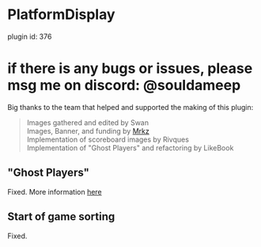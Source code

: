 # PlatformDisplay

plugin id: 376 

# if there is any bugs or issues, please msg me on discord: @souldameep

Big thanks to the team that helped and supported the making of this plugin:

> Images gathered and edited by Swan \
> Images, Banner, and funding by [Mrkz](https://steamcommunity.com/id/Mrkz96/) \
> Implementation of scoreboard images by Rivques \
> Implementation of "Ghost Players" and refactoring by LikeBook

## "Ghost Players"
Fixed.
More information [here](PlatformDisplay/GhostPlayers.md)

## Start of game sorting
Fixed.
